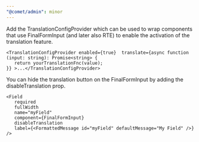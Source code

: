 ```yaml
---
"@comet/admin": minor
---
```


Add the TranslationConfigProvider which can be used to wrap components that use FinalFormInput (and later also RTE) to enable the activation of the translation feature.

```tsx
<TranslationConfigProvider enabled={true}  translate={async function (input: string): Promise<string> {
   return yourTranslationFnc(value);
}} >...</TranslationConfigProvider>
```

You can hide the translation button on the FinalFormInput by adding the disableTranslation prop.

```tsx
<Field
   required
   fullWidth
   name="myField"
   component={FinalFormInput}
   disableTranslation
   label={<FormattedMessage id="myField" defaultMessage="My Field" />}
/>
```